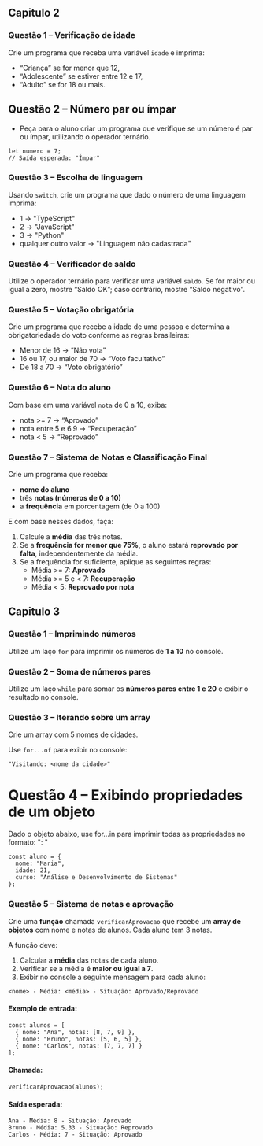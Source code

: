 ## Capitulo 2 

### **Questão 1 – Verificação de idade**

Crie um programa que receba uma variável `idade` e imprima:

- “Criança” se for menor que 12,
- “Adolescente” se estiver entre 12 e 17,
- “Adulto” se for 18 ou mais.

## **Questão 2 – Número par ou ímpar**
- Peça para o aluno criar um programa que verifique se um número é par ou ímpar, utilizando o operador ternário.
```
let numero = 7;
// Saída esperada: "Ímpar"
```
### **Questão 3 – Escolha de linguagem**

Usando `switch`, crie um programa que dado o número de uma linguagem imprima:

- 1 → "TypeScript"
- 2 → "JavaScript"
- 3 → "Python"
- qualquer outro valor → "Linguagem não cadastrada"

### **Questão 4 – Verificador de saldo**

Utilize o operador ternário para verificar uma variável `saldo`. Se for maior ou igual a zero, mostre “Saldo OK”; caso contrário, mostre “Saldo negativo”.

### **Questão 5 – Votação obrigatória**

Crie um programa que recebe a idade de uma pessoa e determina a obrigatoriedade do voto conforme as regras brasileiras:

- Menor de 16 → “Não vota”
- 16 ou 17, ou maior de 70 → “Voto facultativo”
- De 18 a 70 → “Voto obrigatório”

### **Questão 6 – Nota do aluno**

Com base em uma variável `nota` de 0 a 10, exiba:

- nota >= 7 → “Aprovado”
- nota entre 5 e 6.9 → “Recuperação”
- nota < 5 → “Reprovado”

### **Questão 7 – Sistema de Notas e Classificação Final**

Crie um programa que receba:

- **nome do aluno**
- três **notas (números de 0 a 10)**
- a **frequência** em porcentagem (de 0 a 100)

E com base nesses dados, faça:

1. Calcule a **média** das três notas.
2. Se a **frequência for menor que 75%**, o aluno estará **reprovado por falta**, independentemente da média.
3. Se a frequência for suficiente, aplique as seguintes regras:
    - Média >= 7: **Aprovado**
    - Média >= 5 e < 7: **Recuperação**
    - Média < 5: **Reprovado por nota**

## Capitulo 3

### **Questão 1 – Imprimindo números**

Utilize um laço `for` para imprimir os números de **1 a 10** no console.

### **Questão 2 – Soma de números pares**

Utilize um laço `while` para somar os **números pares entre 1 e 20** e exibir o resultado no console.
### **Questão 3 – Iterando sobre um array**

Crie um array com 5 nomes de cidades.

Use `for...of` para exibir no console:
```
"Visitando: <nome da cidade>"
```

# Questão 4 – Exibindo propriedades de um objeto 
Dado o objeto abaixo, use for...in para imprimir todas as propriedades no formato:
"<chave>: <valor>"

```
const aluno = {
  nome: "Maria",
  idade: 21,
  curso: "Análise e Desenvolvimento de Sistemas"
};
```

### **Questão 5 – Sistema de notas e aprovação**

Crie uma **função** chamada `verificarAprovacao` que recebe um **array de objetos** com nome e notas de alunos. Cada aluno tem 3 notas.

A função deve:

1. Calcular a **média** das notas de cada aluno.
2. Verificar se a média é **maior ou igual a 7**.
3. Exibir no console a seguinte mensagem para cada aluno:
```
<nome> - Média: <média> - Situação: Aprovado/Reprovado  
```
#### Exemplo de entrada:
```
const alunos = [
  { nome: "Ana", notas: [8, 7, 9] },
  { nome: "Bruno", notas: [5, 6, 5] },
  { nome: "Carlos", notas: [7, 7, 7] }
];
```
#### Chamada:
```
verificarAprovacao(alunos);

```
#### Saída esperada:
```
Ana - Média: 8 - Situação: Aprovado
Bruno - Média: 5.33 - Situação: Reprovado
Carlos - Média: 7 - Situação: Aprovado
```
